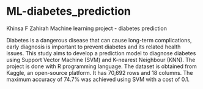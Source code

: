 # ML-diabetes_prediction

Khinsa F Zahirah
Machine learning project - diabetes prediction

Diabetes is a dangerous disease that can cause long-term complications, early diagnosis is important to prevent diabetes and its related health issues.
This study aims to develop a prediction model to diagnose diabetes using Support Vector Machine (SVM) and K-nearest Neighbour (KNN).
The project is done with R programming language.
The dataset is obtained from Kaggle, an open-source platform. It has 70,692 rows and 18 columns.
The maximum accuracy of 74.7% was achieved using SVM with a cost of 0.1.
